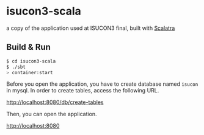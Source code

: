 isucon3-scala
=============

a copy of the application used at ISUCON3 final, built with [Scalatra](https://github.com/scalatra/scalatra)

## Build & Run

``` sh
$ cd isucon3-scala
$ ./sbt
> container:start
```

Before you open the application, you have to create database named `isucon` in mysql.
In order to create tables, access the following URL.

[http://localhost:8080/db/create-tables](http://localhost:8080/db/create-tables)

Then, you can open the application.

[http://localhost:8080](http://localhost:8080)
